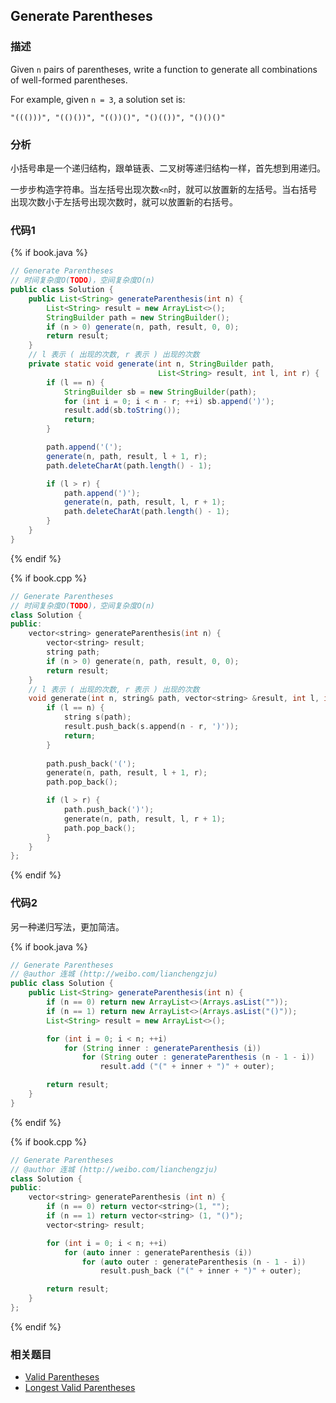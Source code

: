 ## Generate Parentheses 


### 描述

Given `n` pairs of parentheses, write a function to generate all combinations of well-formed parentheses.

For example, given `n = 3`, a solution set is:

```
"((()))", "(()())", "(())()", "()(())", "()()()"
```


### 分析

小括号串是一个递归结构，跟单链表、二叉树等递归结构一样，首先想到用递归。

一步步构造字符串。当左括号出现次数`<n`时，就可以放置新的左括号。当右括号出现次数小于左括号出现次数时，就可以放置新的右括号。


### 代码1

{% if book.java %}
```java
// Generate Parentheses
// 时间复杂度O(TODO)，空间复杂度O(n)
public class Solution {
    public List<String> generateParenthesis(int n) {
        List<String> result = new ArrayList<>();
        StringBuilder path = new StringBuilder();
        if (n > 0) generate(n, path, result, 0, 0);
        return result;
    }
    // l 表示 ( 出现的次数, r 表示 ) 出现的次数
    private static void generate(int n, StringBuilder path,
                                 List<String> result, int l, int r) {
        if (l == n) {
            StringBuilder sb = new StringBuilder(path);
            for (int i = 0; i < n - r; ++i) sb.append(')');
            result.add(sb.toString());
            return;
        }

        path.append('(');
        generate(n, path, result, l + 1, r);
        path.deleteCharAt(path.length() - 1);

        if (l > r) {
            path.append(')');
            generate(n, path, result, l, r + 1);
            path.deleteCharAt(path.length() - 1);
        }
    }
}
```
{% endif %}

{% if book.cpp %}
```cpp
// Generate Parentheses
// 时间复杂度O(TODO)，空间复杂度O(n)
class Solution {
public:
    vector<string> generateParenthesis(int n) {
        vector<string> result;
        string path;
        if (n > 0) generate(n, path, result, 0, 0);
        return result;
    }
    // l 表示 ( 出现的次数, r 表示 ) 出现的次数
    void generate(int n, string& path, vector<string> &result, int l, int r) {
        if (l == n) {
            string s(path);
            result.push_back(s.append(n - r, ')'));
            return;
        }
        
        path.push_back('(');
        generate(n, path, result, l + 1, r);
        path.pop_back();

        if (l > r) {
            path.push_back(')');
            generate(n, path, result, l, r + 1);
            path.pop_back();
        }
    }
};
```
{% endif %}


### 代码2

另一种递归写法，更加简洁。

{% if book.java %}
```java
// Generate Parentheses
// @author 连城 (http://weibo.com/lianchengzju)
public class Solution {
    public List<String> generateParenthesis(int n) {
        if (n == 0) return new ArrayList<>(Arrays.asList(""));
        if (n == 1) return new ArrayList<>(Arrays.asList("()"));
        List<String> result = new ArrayList<>();

        for (int i = 0; i < n; ++i)
            for (String inner : generateParenthesis (i))
                for (String outer : generateParenthesis (n - 1 - i))
                    result.add ("(" + inner + ")" + outer);

        return result;
    }
}
```
{% endif %}

{% if book.cpp %}
```cpp
// Generate Parentheses
// @author 连城 (http://weibo.com/lianchengzju)
class Solution {
public:
    vector<string> generateParenthesis (int n) {
        if (n == 0) return vector<string>(1, "");
        if (n == 1) return vector<string> (1, "()");
        vector<string> result;

        for (int i = 0; i < n; ++i)
            for (auto inner : generateParenthesis (i))
                for (auto outer : generateParenthesis (n - 1 - i))
                    result.push_back ("(" + inner + ")" + outer);

        return result;
    }
};
```
{% endif %}


### 相关题目

* [Valid Parentheses](valid-parentheses.md)
* [Longest Valid Parentheses](longest-valid-parentheses.md)
